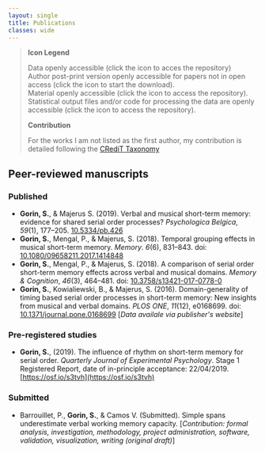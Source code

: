 ```yaml
---
layout: single
title: Publications
classes: wide
---
```


>**Icon Legend**
>
> <i class="fas fa-database"></i> Data openly accessible (click the <i class="ai ai-osf"></i> icon to acces the repository) <br/>
> <i class="fas fa-file-alt"></i> Author post-print version openly accessible for papers not in open access (click the icon to start the download). <br/>
> <i class="fas fa-cog"></i> Material openly accessible (click the <i class="ai ai-osf"></i> icon to access the repository). <br/>
> <i class="fas fa-file-code"></i> Statistical output files and/or code for processing the data are openly accessible (click the <i class="ai ai-osf"></i> icon to access the repository).
>
> **Contribution**
>
> For the works I am not listed as the first author, my contribution is detailed following the [CRediT Taxonomy](https://casrai.org/credit/)

## Peer-reviewed manuscripts
### Published

+ **Gorin, S.**, & Majerus S. (2019). Verbal and musical short-term memory: evidence for shared serial order processes? *Psychologica Belgica*, *59*(1), 177–205. [10.5334/pb.426](https://doi.org/10.5334/pb.426) <i class="ai ai-open-access"></i> <i class="fas fa-database"></i> [<i class="ai ai-osf"></i>](https://osf.io/hwrms/)
+ **Gorin, S.**, Mengal, P., & Majerus, S. (2018). Temporal grouping effects in musical short-term memory. *Memory*. *6*(6), 831–843. doi: [10.1080/09658211.2017.1414848](https://doi.org/10.1080/09658211.2017.1414848) <i class="fas fa-database"></i> [<i class="fas fa-file-alt"></i>](https://orbi.uliege.be/bitstream/2268/216786/1/Gorin%20Mengal%20Majerus_Memory_2017.pdf) [<i class="ai ai-osf"></i>](https://osf.io/tdhkv/)
+ **Gorin, S.**, Mengal, P., & Majerus, S. (2018). A comparison of serial order short-term memory effects across verbal and musical domains. *Memory & Cognition*, *46*(3), 464–481. doi: [10.3758/s13421-017-0778-0](https://doi.org/10.3758/s13421-017-0778-0) <i class="fas fa-database"></i> [<i class="fas fa-file-alt"></i>](https://orbi.uliege.be/bitstream/2268/217883/3/Gorin%20Mengal%20Majerus_MemCogn_2017.pdf) [<i class="ai ai-osf"></i>](https://osf.io/6kvrz/)
+ **Gorin, S.**, Kowialiewski, B., & Majerus, S. (2016). Domain-generality of timing based serial order processes in short-term memory: New insights from musical and verbal domains. *PLOS ONE*, *11*(12), e0168699. doi: [10.1371/journal.pone.0168699](https://doi.org/10.1371/journal.pone.0168699) <i class="ai ai-open-access"></i> <i class="fas fa-database"></i> \[*Data availale via publisher's website*\]

### Pre-registered studies
+ **Gorin, S.**, (2019). The influence of rhythm on short-term memory for serial order. *Quarterly Journal of Experimental Psychology*. Stage 1 Registered Report, date of in-principle acceptance: 22/04/2019. <i class="fas fa-cog"></i> [https://osf.io/s3tvh](https://osf.io/s3tvh)

### Submitted
+ Barrouillet, P., **Gorin, S.**, & Camos V. (Submitted). Simple spans underestimate verbal working memory capacity. \[*Contribution: formal analysis, investigation, methodology, project administration, software, validation, visualization, writing (original draft)*\]
